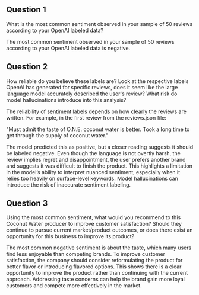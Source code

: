 ## Question 1

What is the most common sentiment observed in your sample of 50 reviews according to your OpenAI labeled data?

The most common sentiment observed in your sample of 50 reviews according to your OpenAI labeled data is negative.


## Question 2

How reliable do you believe these labels are? Look at the respective labels OpenAI has generated for specific reviews, does it seem like the large language model accurately described the user's review? What risk do model hallucinations introduce into this analysis?

The reliability of sentiment labels depends on how clearly the reviews are written. For example, in the first review from the reviews.json file:

"Must admit the taste of O.N.E. coconut water is better. Took a long time to get through the supply of coconut water."

The model predicted this as positive, but a closer reading suggests it should be labeled negative. Even though the language is not overtly harsh, the review implies regret and disappointment, the user prefers another brand and suggests it was difficult to finish the product. This highlights a limitation in the model’s ability to interpret nuanced sentiment, especially when it relies too heavily on surface-level keywords.
Model hallucinations can introduce the risk of inaccurate sentiment labeling.

## Question 3

Using the most common sentiment, what would you recommend to this Coconut Water producer to improve customer satisfaction? Should they continue to pursue current market/product outcomes, or does there exist an opportunity for this business to improve its product?

The most common negative sentiment is about the taste, which many users find less enjoyable than competing brands. To improve customer satisfaction, the company should consider reformulating the product for better flavor or introducing flavored options. This shows there is a clear opportunity to improve the product rather than continuing with the current approach. Addressing taste concerns can help the brand gain more loyal customers and compete more effectively in the market.

